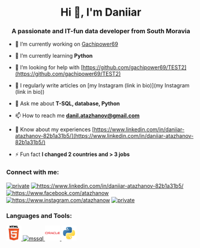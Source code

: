 <h1 align="center">Hi 👋, I'm Daniiar</h1>
<h3 align="center">A passionate and IT-fun data developer from South Moravia</h3>

- 🔭 I’m currently working on [Gachipower69](https://github.com/gachipower69/gachipower69)

- 🌱 I’m currently learning **Python**

- 🤝 I’m looking for help with [https://github.com/gachipower69/TEST2](https://github.com/gachipower69/TEST2)

- 📝 I regularly write articles on [my Instagram (link in bio)](my Instagram (link in bio))

- 💬 Ask me about **T-SQL, database, Python**

- 📫 How to reach me **danil.atazhanov@gmail.com**

- 📄 Know about my experiences [https://www.linkedin.com/in/daniiar-atazhanov-82b1a31b5/](https://www.linkedin.com/in/daniiar-atazhanov-82b1a31b5/)

- ⚡ Fun fact **I changed 2 countries and > 3 jobs**

<h3 align="left">Connect with me:</h3>
<p align="left">
<a href="https://twitter.com/private" target="blank"><img align="center" src="https://raw.githubusercontent.com/rahuldkjain/github-profile-readme-generator/master/src/images/icons/Social/twitter.svg" alt="private" height="30" width="40" /></a>
<a href="https://linkedin.com/in/https://www.linkedin.com/in/daniiar-atazhanov-82b1a31b5/" target="blank"><img align="center" src="https://raw.githubusercontent.com/rahuldkjain/github-profile-readme-generator/master/src/images/icons/Social/linked-in-alt.svg" alt="https://www.linkedin.com/in/daniiar-atazhanov-82b1a31b5/" height="30" width="40" /></a>
<a href="https://fb.com/https://www.facebook.com/atazhanow" target="blank"><img align="center" src="https://raw.githubusercontent.com/rahuldkjain/github-profile-readme-generator/master/src/images/icons/Social/facebook.svg" alt="https://www.facebook.com/atazhanow" height="30" width="40" /></a>
<a href="https://instagram.com/https://www.instagram.com/atazhanow" target="blank"><img align="center" src="https://raw.githubusercontent.com/rahuldkjain/github-profile-readme-generator/master/src/images/icons/Social/instagram.svg" alt="https://www.instagram.com/atazhanow" height="30" width="40" /></a>
<a href="https://discord.gg/Santo_Bombito" target="blank"><img align="center" src="https://raw.githubusercontent.com/rahuldkjain/github-profile-readme-generator/master/src/images/icons/Social/discord.svg" alt="private" height="30" width="40" /></a>
</p>

<h3 align="left">Languages and Tools:</h3>
<p align="left"> <a href="https://www.w3.org/html/" target="_blank" rel="noreferrer"> <img src="https://raw.githubusercontent.com/devicons/devicon/master/icons/html5/html5-original-wordmark.svg" alt="html5" width="40" height="40"/> </a> <a href="https://www.microsoft.com/en-us/sql-server" target="_blank" rel="noreferrer"> <img src="https://www.svgrepo.com/show/303229/microsoft-sql-server-logo.svg" alt="mssql" width="40" height="40"/> </a> <a href="https://www.oracle.com/" target="_blank" rel="noreferrer"> <img src="https://raw.githubusercontent.com/devicons/devicon/master/icons/oracle/oracle-original.svg" alt="oracle" width="40" height="40"/> </a> <a href="https://www.python.org" target="_blank" rel="noreferrer"> <img src="https://raw.githubusercontent.com/devicons/devicon/master/icons/python/python-original.svg" alt="python" width="40" height="40"/> </a> </p>
